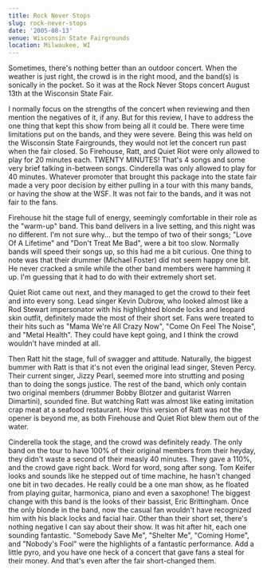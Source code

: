 ```yaml
---
title: Rock Never Stops
slug: rock-never-stops
date: '2005-08-13'
venue: Wisconsin State Fairgrounds
location: Milwaukee, WI
---
```


Sometimes, there's nothing better than an outdoor concert. When the weather is just right, the crowd is in the right mood, and the band(s) is sonically in the pocket. So it was at the Rock Never Stops concert August 13th at the Wisconsin State Fair.

I normally focus on the strengths of the concert when reviewing and then mention the negatives of it, if any. But for this review, I have to address the one thing that kept this show from being all it could be. There were time limitations put on the bands, and they were severe. Being this was held on the Wisconsin State Fairgrounds, they would not let the concert run past when the fair closed. So Firehouse, Ratt, and Quiet Riot were only allowed to play for 20 minutes each. TWENTY MINUTES! That's 4 songs and some very brief talking in-between songs. Cinderella was only allowed to play for 40 minutes. Whatever promoter that brought this package into the state fair made a very poor decision by either pulling in a tour with this many bands, or having the show at the WSF. It was not fair to the bands, and it was not fair to the fans.

Firehouse hit the stage full of energy, seemingly comfortable in their role as the "warm-up" band. This band delivers in a live setting, and this night was no different. I'm not sure why... but the tempo of two of their songs; "Love Of A Lifetime" and "Don't Treat Me Bad", were a bit too slow. Normally bands will speed their songs up, so this had me a bit curious. One thing to note was that their drummer (Michael Foster) did not seem happy one bit. He never cracked a smile while the other band members were hamming it up. I'm guessing that it had to do with their extremely short set.

Quiet Riot came out next, and they managed to get the crowd to their feet and into every song. Lead singer Kevin Dubrow, who looked almost like a Rod Stewart impersonator with his highlighted blonde locks and leopard skin outfit, definitely made the most of their short set. Fans were treated to their hits such as "Mama We're All Crazy Now", "Come On Feel The Noise", and "Metal Health". They could have kept going, and I think the crowd wouldn't have minded at all.

Then Ratt hit the stage, full of swagger and attitude. Naturally, the biggest bummer with Ratt is that it's not even the original lead singer, Steven Percy. Their current singer, Jizzy Pearl, seemed more into strutting and posing than to doing the songs justice. The rest of the band, which only contain two original members (drummer Bobby Blotzer and guitarist Warren Dimartini), sounded fine. But watching Ratt was almost like eating imitation crap meat at a seafood restaurant. How this version of Ratt was not the opener is beyond me, as both Firehouse and Quiet Riot blew them out of the water.

Cinderella took the stage, and the crowd was definitely ready. The only band on the tour to have 100% of their original members from their heyday, they didn't waste a second of their measly 40 minutes. They gave a 110%, and the crowd gave right back. Word for word, song after song. Tom Keifer looks and sounds like he stepped out of time machine, he hasn't changed one bit in two decades. He really could be a one man show, as he floated from playing guitar, harmonica, piano and even a saxophone! The biggest change with this band is the looks of their bassist, Eric Brittingham. Once the only blonde in the band, now the casual fan wouldn't have recognized him with his black locks and facial hair. Other than their short set, there's nothing negative I can say about their show. It was hit after hit, each one sounding fantastic. "Somebody Save Me", "Shelter Me", "Coming Home", and "Nobody's Fool" were the highlights of a fantastic performance. Add a little pyro, and you have one heck of a concert that gave fans a steal for their money. And that's even after the fair short-changed them.